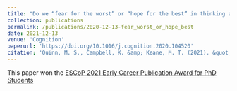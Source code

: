 ```yaml
---
title: "Do we “fear for the worst” or “hope for the best” in thinking about the unexpected?: Factors affecting the valence of unexpected outcomes reported for everyday scenarios."
collection: publications
permalink: /publications/2020-12-13-fear_worst_or_hope_best
date: 2021-12-13
venue: 'Cognition'
paperurl: 'https://doi.org/10.1016/j.cognition.2020.104520'
citation: 'Quinn, M. S., Campbell, K. &amp; Keane, M. T. (2021). &quot;Do we “fear for the worst” or “hope for the best” in thinking about the unexpected?: Factors affecting the valence of unexpected outcomes reported for everyday scenarios.&quot; <i>Cognition</i>. 208.'
---
```

This paper won the [ESCoP 2021 Early Career Publication Award for PhD Students](https://www.escop.eu/awards-en-funding/awards/early-career-publication-award)
